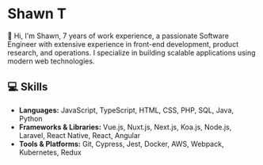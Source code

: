 # Shawn T

👋 Hi, I'm Shawn, 7 years of work experience, a passionate Software Engineer with extensive experience in front-end development, product research, and operations. I specialize in building scalable applications using modern web technologies.

## 💻 Skills

- **Languages:** JavaScript, TypeScript, HTML, CSS, PHP, SQL, Java, Python
- **Frameworks & Libraries:** Vue.js, Nuxt.js, Next.js, Koa.js, Node.js, Laravel, React Native, React, Angular
- **Tools & Platforms:** Git, Cypress, Jest, Docker, AWS, Webpack, Kubernetes, Redux
